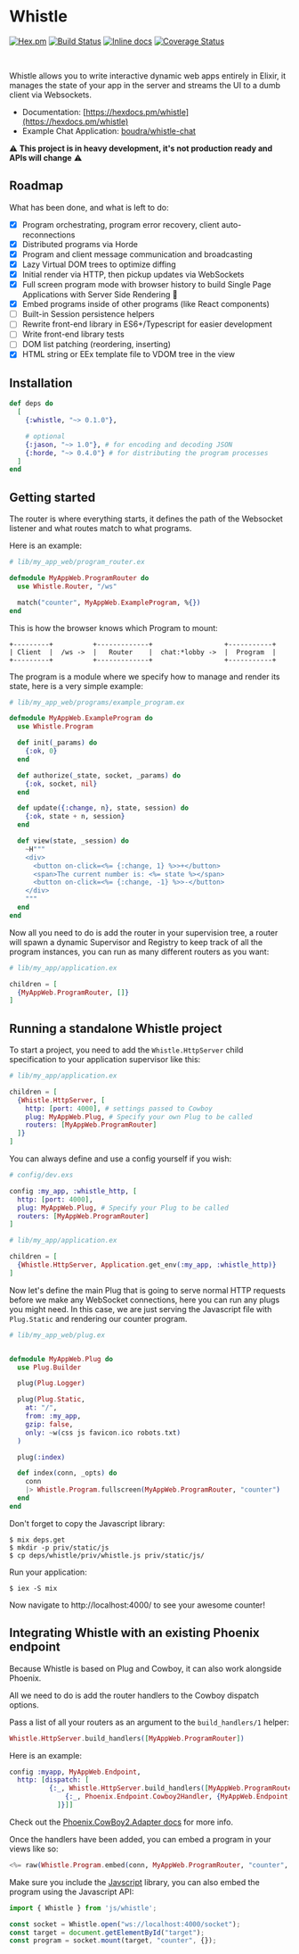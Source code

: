 # Whistle
[![Hex.pm](https://img.shields.io/hexpm/v/whistle.svg)](https://hex.pm/packages/whistle) [![Build Status](https://travis-ci.org/boudra/whistle.svg?branch=master)](https://travis-ci.org/boudra/whistle) [![Inline docs](http://inch-ci.org/github/boudra/whistle.svg)](http://inch-ci.org/github/boudra/whistle) [![Coverage Status](https://coveralls.io/repos/github/boudra/whistle/badge.svg)](https://coveralls.io/github/boudra/whistle)

<br>

Whistle allows you to write interactive dynamic web apps entirely in Elixir, it manages the state of your app in the server and streams the UI to a dumb client via Websockets.

- Documentation: [https://hexdocs.pm/whistle](https://hexdocs.pm/whistle)
- Example Chat Application: [boudra/whistle-chat](https://github.com/boudra/whistle-chat)

:warning: **This project is in heavy development, it's not production ready and APIs will change** :warning:

## Roadmap

What has been done, and what is left to do:

- [x] Program orchestrating, program error recovery, client auto-reconnections
- [x] Distributed programs via Horde
- [x] Program and client message communication and broadcasting
- [x] Lazy Virtual DOM trees to optimize diffing
- [x] Initial render via HTTP, then pickup updates via WebSockets
- [x] Full screen program mode with browser history to build Single Page Applications with Server Side Rendering :rocket:
- [x] Embed programs inside of other programs (like React components)
- [ ] Built-in Session persistence helpers
- [ ] Rewrite front-end library in ES6+/Typescript for easier development
- [ ] Write front-end library tests
- [ ] DOM list patching (reordering, inserting)
- [x] HTML string or EEx template file to VDOM tree in the view

## Installation

```elixir
def deps do
  [
    {:whistle, "~> 0.1.0"},

    # optional
    {:jason, "~> 1.0"}, # for encoding and decoding JSON
    {:horde, "~> 0.4.0"} # for distributing the program processes
  ]
end
```

## Getting started

The router is where everything starts, it defines the path of the Websocket listener and what routes match to what programs.

Here is an example:

```elixir
# lib/my_app_web/program_router.ex

defmodule MyAppWeb.ProgramRouter do
  use Whistle.Router, "/ws"

  match("counter", MyAppWeb.ExampleProgram, %{})
end
```

This is how the browser knows which Program to mount:

```
+---------+          +-------------+                  +-----------+
| Client  |  /ws ->  |   Router    |  chat:*lobby ->  |  Program  |
+---------+          +-------------+                  +-----------+
```

The program is a module where we specify how to manage and render its state, here is a very simple example:

```elixir
# lib/my_app_web/programs/example_program.ex

defmodule MyAppWeb.ExampleProgram do
  use Whistle.Program

  def init(_params) do
    {:ok, 0}
  end

  def authorize(_state, socket, _params) do
    {:ok, socket, nil}
  end

  def update({:change, n}, state, session) do
    {:ok, state + n, session}
  end

  def view(state, _session) do
    ~H"""
    <div>
      <button on-click=<%= {:change, 1} %>>+</button>
      <span>The current number is: <%= state %></span>
      <button on-click=<%= {:change, -1} %>>-</button>
    </div>
    """
  end
end
```

Now all you need to do is add the router in your supervision tree, a router will spawn a dynamic Supervisor and Registry to keep track of all the program instances, you can run as many different routers as you want:

```elixir
# lib/my_app/application.ex

children = [
  {MyAppWeb.ProgramRouter, []}
]
```

## Running a standalone Whistle project

To start a project, you need to add the `Whistle.HttpServer` child specification to your application supervisor like this:

```elixir
# lib/my_app/application.ex

children = [
  {Whistle.HttpServer, [
    http: [port: 4000], # settings passed to Cowboy
    plug: MyAppWeb.Plug, # Specify your own Plug to be called
    routers: [MyAppWeb.ProgramRouter]
  ]}
]
```

You can always define and use a config yourself if you wish:

```elixir
# config/dev.exs

config :my_app, :whistle_http, [
  http: [port: 4000],
  plug: MyAppWeb.Plug, # Specify your Plug to be called
  routers: [MyAppWeb.ProgramRouter]
]

# lib/my_app/application.ex

children = [
  {Whistle.HttpServer, Application.get_env(:my_app, :whistle_http)}
]
```

Now let's define the main Plug that is going to serve normal HTTP requests before we make any WebSocket connections, here you can run any plugs you might need. In this case, we are just serving the Javascript file with `Plug.Static` and rendering our counter program.

```elixir
# lib/my_app_web/plug.ex


defmodule MyAppWeb.Plug do
  use Plug.Builder

  plug(Plug.Logger)

  plug(Plug.Static,
    at: "/",
    from: :my_app,
    gzip: false,
    only: ~w(css js favicon.ico robots.txt)
  )

  plug(:index)

  def index(conn, _opts) do
    conn
    |> Whistle.Program.fullscreen(MyAppWeb.ProgramRouter, "counter")
  end
end
```

Don't forget to copy the Javascript library:

```
$ mix deps.get
$ mkdir -p priv/static/js
$ cp deps/whistle/priv/whistle.js priv/static/js/
```

Run your application:

```
$ iex -S mix
```

Now navigate to http://localhost:4000/ to see your awesome counter!

## Integrating Whistle with an existing Phoenix endpoint

Because Whistle is based on Plug and Cowboy, it can also work alongside Phoenix.

All we need to do is add the router handlers to the Cowboy dispatch options.

Pass a list of all your routers as an argument to the `build_handlers/1` helper:

```elixir
Whistle.HttpServer.build_handlers([MyAppWeb.ProgramRouter])
```

Here is an example:

```elixir
config :myapp, MyAppWeb.Endpoint,
  http: [dispatch: [
          {:_, Whistle.HttpServer.build_handlers([MyAppWeb.ProgramRouter]) ++ [
              {:_, Phoenix.Endpoint.Cowboy2Handler, {MyAppWeb.Endpoint, []}}
            ]}]]
```

Check out the [Phoenix.CowBoy2.Adapter docs](https://hexdocs.pm/phoenix/Phoenix.Endpoint.Cowboy2Adapter.html) for more info.

Once the handlers have been added, you can embed a program in your views like so:

```elixir
<%= raw(Whistle.Program.embed(conn, MyAppWeb.ProgramRouter, "counter", %{})) %>
```

Make sure you include the [Javscript](/docs/javascript.md) library, you can also embed the program using the Javascript API:

```javascript
import { Whistle } from 'js/whistle';

const socket = Whistle.open("ws://localhost:4000/socket");
const target = document.getElementById("target");
const program = socket.mount(target, "counter", {});
```

